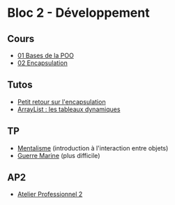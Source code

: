 # Bloc 2 - Développement

## Cours

- [01 Bases de la POO](pdf/jav_05.1_oop_01.pdf)
- [02 Encapsulation](pdf/jav_05.2_enc_01.pdf)

## Tutos

- [Petit retour sur l'encapsulation](tuto/tuto_encapsulation.md)
- [ArrayList : les tableaux dynamiques](tuto_arraylist.md)

## TP

- [Mentalisme](tp/mentalisme.md) (introduction à l'interaction entre objets)
- [Guerre Marine](tp/gm.md) (plus difficile)

## AP2

- [Atelier Professionnel 2](../ap2/README.md)
